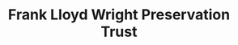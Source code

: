 ---
layout: repo
title: "Frank Lloyd Wright Preservation Trust"
id: 15607
permalink: repos/15607/
---